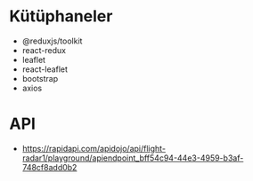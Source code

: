# Kütüphaneler

- @reduxjs/toolkit
- react-redux
- leaflet
- react-leaflet
- bootstrap
- axios

# API

- https://rapidapi.com/apidojo/api/flight-radar1/playground/apiendpoint_bff54c94-44e3-4959-b3af-748cf8add0b2
